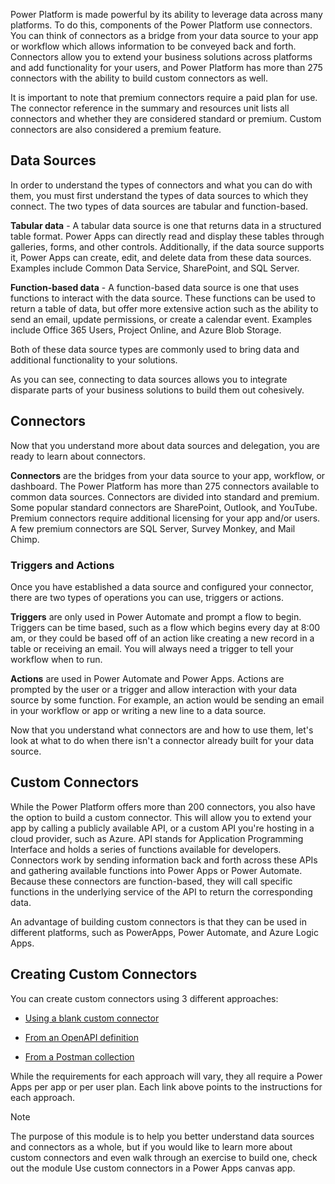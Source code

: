 Power Platform is made powerful by its ability to leverage data across many platforms. To do this, components of the Power Platform use connectors. You can think of connectors as a bridge from your data source to your app or workflow which allows information to be conveyed back and forth. Connectors allow you to extend your business solutions across platforms and add functionality for your users, and Power Platform has more than 275 connectors with the ability to build custom connectors as well.

It is important to note that premium connectors require a paid plan for use. The connector reference in the summary and resources unit lists all connectors and whether they are considered standard or premium. Custom connectors are also considered a premium feature.

## Data Sources

In order to understand the types of connectors and what you can do with them, you must first understand the types of data sources to which they connect. The two types of data sources are tabular and function-based.

**Tabular data** - A tabular data source is one that returns data in a structured table format. Power Apps can directly read and display these tables through galleries, forms, and other controls. Additionally, if the data source supports it, Power Apps can create, edit, and delete data from these data sources. Examples include Common Data Service, SharePoint, and SQL Server.

**Function-based data** - A function-based data source is one that uses functions to interact with the data source. These functions can be used to return a table of data, but offer more extensive action such as the ability to send an email, update permissions, or create a calendar event. Examples include Office 365 Users, Project Online, and Azure Blob Storage.

Both of these data source types are commonly used to bring data and additional functionality to your solutions.

As you can see, connecting to data sources allows you to integrate disparate parts of your business solutions to build them out cohesively.

## Connectors

Now that you understand more about data sources and delegation, you are ready to learn about connectors. 

**Connectors** are the bridges from your data source to your app, workflow, or dashboard. The Power Platform has more than 275 connectors available to common data sources. Connectors are divided into standard and premium. Some popular standard connectors are SharePoint, Outlook, and YouTube. Premium connectors require additional licensing for your app and/or users. A few premium connectors are SQL Server, Survey Monkey, and Mail Chimp.

### Triggers and Actions

Once you have established a data source and configured your connector, there are two types of operations you can use, triggers or actions.

**Triggers** are only used in Power Automate and prompt a flow to begin. Triggers can be time based, such as a flow which begins every day at 8:00 am, or they could be based off of an action like creating a new record in a table or receiving an email. You will always need a trigger to tell your workflow when to run.

**Actions** are used in Power Automate and Power Apps. Actions are prompted by the user or a trigger and allow interaction with your data source by some function. For example, an action would be sending an email in your workflow or app or writing a new line to a data source.

Now that you understand what connectors are and how to use them, let's look at what to do when there isn't a connector already built for your data source.

## Custom Connectors

While the Power Platform offers more than 200 connectors, you also have the option to build a custom connector. This will allow you to extend your app by calling a publicly available API, or a custom API you're hosting in a cloud provider, such as Azure. API stands for Application Programming Interface and holds a series of functions available for developers. Connectors work by sending information back and forth across these APIs and gathering available functions into Power Apps or Power Automate. Because these connectors are function-based, they will call specific functions in the underlying service of the API to return the corresponding data.

An advantage of building custom connectors is that they can be used in different platforms, such as PowerApps, Power Automate, and Azure Logic Apps.

## Creating Custom Connectors

You can create custom connectors using 3 different approaches:

- [Using a blank custom connector](https://docs.microsoft.com/connectors/custom-connectors/define-blank)

- [From an OpenAPI definition](https://docs.microsoft.com/connectors/custom-connectors/define-openapi-definition)

- [From a Postman collection](https://docs.microsoft.com/connectors/custom-connectors/define-postman-collection)

While the requirements for each approach will vary, they all require a Power Apps per app or per user plan. Each link above points to the instructions for each approach.

> [!NOTE]
> The purpose of this module is to help you better understand data sources and connectors as a whole, but if you would like to learn more about custom connectors and even walk through an exercise to build one, check out the module Use custom connectors in a Power Apps canvas app.
